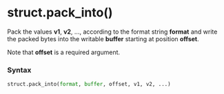 # struct.pack_into()

Pack the values **v1**, **v2**, ..., according to the format string **format** and write the packed bytes into the writable **buffer** starting at position **offset**.

Note that **offset** is a required argument.

### Syntax

```python
struct.pack_into(format, buffer, offset, v1, v2, ...)
```
